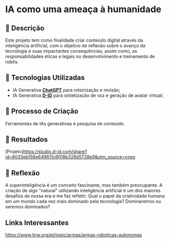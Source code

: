 # IA como uma ameaça à humanidade

## 📒 Descrição
Este projeto tem como finalidade criar conteúdo digital através da inteligência artificial, com o objetivo de reflexão sobre o avanço da tecnologia e suas impactantes consequências, assim como, as responsabilidades éticas e legais no desenvolvimento e treinamento de robôs.

## 🤖 Tecnologias Utilizadas
- IA Generativa **[ChatGPT](https://chat.openai.com)** para roteirização e revisão;
- IA Generativa **[D-ID](https://www.d-id.com)** para sintetização de voz e geração de avatar virtual;

## 🧐 Processo de Criação
Ferramentas de IAs generativas e pesquisa de conteúdo.

## 🚀 Resultados
[Projeto]https://studio.d-id.com/share?id=8033eb158e649611c6f08b328d5728e9&utm_source=copy

## 💭 Reflexão 
A superinteligência é um conceito fascinante, mas também preocupante.
A criação de algo "natural" utilizando inteligência artificial é um dos maiores desafios da nossa era e me faz refletir:
Qual o papel da criatividade humana em um mundo cada vez mais dominado pela tecnologia? 
Dominaremos ou seremos dominados?

## Links Interessantes
https://www.hrw.org/pt/topic/armas/armas-roboticas-autonomas

